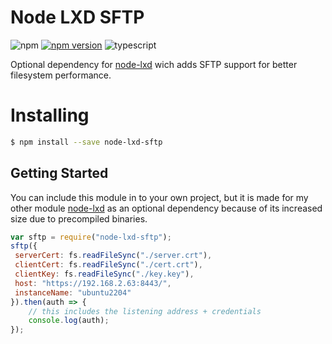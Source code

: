 # Node LXD SFTP
![npm](https://badges.aleen42.com/src/npm.svg) [![npm version](https://badge.fury.io/js/node-lxd-sftp.svg)](https://github.com/Wolfo-Gaming/node-lxd-sftp) ![typescript](https://badges.aleen42.com/src/javascript.svg)

Optional dependency for [node-lxd](github.com/Wolfo-Gaming/node-lxd) wich adds SFTP support for better filesystem performance.

# Installing

```bash
$ npm install --save node-lxd-sftp
```

## Getting Started ##

You can include this module in to your own project, but it is made for my other module [node-lxd](github.com/Wolfo-Gaming/node-lxd) as an optional dependency because of its increased size due to precompiled binaries.

```js
var sftp = require("node-lxd-sftp");
sftp({
 serverCert: fs.readFileSync("./server.crt"),
 clientCert: fs.readFileSync("./cert.crt"),
 clientKey: fs.readFileSync("./key.key"),
 host: "https://192.168.2.63:8443/",
 instanceName: "ubuntu2204"
}).then(auth => {
    // this includes the listening address + credentials
    console.log(auth);
});
```